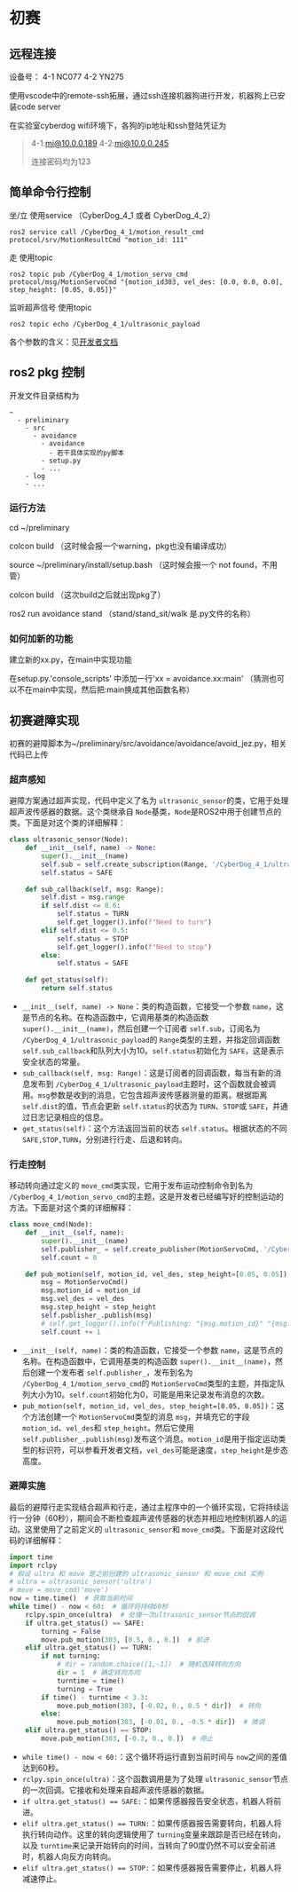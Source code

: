 # 初赛

## 远程连接

设备号： 4-1 NC077 4-2 YN275

使用vscode中的remote-ssh拓展，通过ssh连接机器狗进行开发，机器狗上已安装code server

在实验室cyberdog wifi环境下，各狗的ip地址和ssh登陆凭证为

> 4-1:mi@10.0.0.189 4-2:mi@10.0.0.245
>
> 连接密码均为123

## 简单命令行控制

坐/立 使用service （CyberDog_4_1 或者 CyberDog_4_2）

```
ros2 service call /CyberDog_4_1/motion_result_cmd protocol/srv/MotionResultCmd "motion_id: 111"
```

走 使用topic

```
ros2 topic pub /CyberDog_4_1/motion_servo_cmd protocol/msg/MotionServoCmd "{motion_id303, vel_des: [0.0, 0.0, 0.0], step_height: [0.05, 0.05]}"
```

监听超声信号 使用topic

```
ros2 topic echo /CyberDog_4_1/ultrasonic_payload
```

各个参数的含义：见[开发者文档](https://miroboticslab.github.io/blogs/#/)

## ros2 pkg 控制

开发文件目录结构为

```
~
  - preliminary
    - src
      - avoidance
        - avoidance
          - 若干具体实现的py脚本
        - setup.py
        - ...
    - log
    - ...
```

### 运行方法

cd ~/preliminary

colcon build （这时候会报一个warning，pkg也没有编译成功）

source ~/preliminary/install/setup.bash （这时候会报一个 not found，不用管）

colcon build （这次build之后就出现pkg了）

ros2 run avoidance stand （stand/stand_sit/walk 是.py文件的名称）

### 如何加新的功能

建立新的xx.py，在main中实现功能

在setup.py.'console_scripts' 中添加一行'xx = avoidance.xx:main' （猜测也可以不在main中实现，然后把:main换成其他函数名称）

## 初赛避障实现

初赛的避障脚本为~/preliminary/src/avoidance/avoidance/avoid_jez.py，相关代码已上传

### 超声感知

避障方案通过超声实现，代码中定义了名为 `ultrasonic_sensor`的类，它用于处理超声波传感器的数据。这个类继承自 `Node`基类，`Node`是ROS2中用于创建节点的类。下面是对这个类的详细解释：

```python
class ultrasonic_sensor(Node):
    def __init__(self, name) -> None:
        super().__init__(name)
        self.sub = self.create_subscription(Range, '/CyberDog_4_1/ultrasonic_payload', self.sub_callback, 10)
        self.status = SAFE
  
    def sub_callback(self, msg: Range):
        self.dist = msg.range
        if self.dist <= 0.6:
            self.status = TURN
            self.get_logger().info(f"Need to turn")
        elif self.dist <= 0.5:
            self.status = STOP
            self.get_logger().info(f"Need to stop")
        else:
            self.status = SAFE
  
    def get_status(self):
        return self.status
```

- `__init__(self, name) -> None`：类的构造函数，它接受一个参数 `name`，这是节点的名称。在构造函数中，它调用基类的构造函数 `super().__init__(name)`，然后创建一个订阅者 `self.sub`，订阅名为 `/CyberDog_4_1/ultrasonic_payload`的 `Range`类型的主题，并指定回调函数 `self.sub_callback`和队列大小为10。`self.status`初始化为 `SAFE`，这是表示安全状态的常量。
- `sub_callback(self, msg: Range)`：这是订阅者的回调函数，每当有新的消息发布到 `/CyberDog_4_1/ultrasonic_payload`主题时，这个函数就会被调用。`msg`参数是收到的消息，它包含超声波传感器测量的距离。根据距离 `self.dist`的值，节点会更新 `self.status`的状态为 `TURN`、`STOP`或 `SAFE`，并通过日志记录相应的信息。
- `get_status(self)`：这个方法返回当前的状态 `self.status`。根据状态的不同 `SAFE,STOP,TURN`，分别进行行走、后退和转向。

### 行走控制

移动转向通过定义的 `move_cmd`类实现，它用于发布运动控制命令到名为 `/CyberDog_4_1/motion_servo_cmd`的主题，这是开发者已经编写好的控制运动的方法。下面是对这个类的详细解释：

```python
class move_cmd(Node):
    def __init__(self, name):
        super().__init__(name)
        self.publisher_ = self.create_publisher(MotionServoCmd, '/CyberDog_4_1/motion_servo_cmd', 10)
        self.count = 0
  
    def pub_motion(self, motion_id, vel_des, step_height=[0.05, 0.05]):
        msg = MotionServoCmd()
        msg.motion_id = motion_id
        msg.vel_des = vel_des
        msg.step_height = step_height
        self.publisher_.publish(msg)
        # self.get_logger().info(f'Publishing: "{msg.motion_id}" "{msg.vel_des}" "{msg.step_height}" {self.count}')
        self.count += 1
```

- `__init__(self, name)`：类的构造函数，它接受一个参数 `name`，这是节点的名称。在构造函数中，它调用基类的构造函数 `super().__init__(name)`，然后创建一个发布者 `self.publisher_`，发布到名为 `/CyberDog_4_1/motion_servo_cmd`的 `MotionServoCmd`类型的主题，并指定队列大小为10。`self.count`初始化为0，可能是用来记录发布消息的次数。
- `pub_motion(self, motion_id, vel_des, step_height=[0.05, 0.05])`：这个方法创建一个 `MotionServoCmd`类型的消息 `msg`，并填充它的字段 `motion_id`、`vel_des`和 `step_height`。然后它使用 `self.publisher_.publish(msg)`发布这个消息。`motion_id`是用于指定运动类型的标识符，可以参看开发者文档，`vel_des`可能是速度，`step_height`是步态高度。

### 避障实施

最后的避障行走实现结合超声和行走，通过主程序中的一个循环实现，它将持续运行一分钟（60秒），期间会不断检查超声波传感器的状态并相应地控制机器人的运动。这里使用了之前定义的 `ultrasonic_sensor`和 `move_cmd`类。下面是对这段代码的详细解释：

```python
import time
import rclpy
# 假设 ultra 和 move 是之前创建的 ultrasonic_sensor 和 move_cmd 实例
# ultra = ultrasonic_sensor('ultra')
# move = move_cmd('move')
now = time.time()  # 获取当前时间
while time() - now < 60:  # 循环将持续60秒
    rclpy.spin_once(ultra)  # 处理一次ultrasonic_sensor节点的回调
    if ultra.get_status() == SAFE:
        turning = False
        move.pub_motion(303, [0.5, 0., 0.])  # 前进
    elif ultra.get_status() == TURN:
        if not turning:
            # dir = random.choice([1,-1])  # 随机选择转向方向
            dir = 1  # 确定转向方向
            turntime = time()
            turning = True
        if time() - turntime < 3.3:
            move.pub_motion(303, [-0.02, 0., 0.5 * dir])  # 转向
        else:
            move.pub_motion(303, [-0.01, 0., -0.5 * dir])  # 微调
    elif ultra.get_status() == STOP:
        move.pub_motion(303, [-0.3, 0., 0.])  # 停止
```

- `while time() - now < 60:`：这个循环将运行直到当前时间与 `now`之间的差值达到60秒。
- `rclpy.spin_once(ultra)`：这个函数调用是为了处理 `ultrasonic_sensor`节点的一次回调。它接收和处理来自超声波传感器的数据。
- `if ultra.get_status() == SAFE:`：如果传感器报告安全状态，机器人将前进。
- `elif ultra.get_status() == TURN:`：如果传感器报告需要转向，机器人将执行转向动作。这里的转向逻辑使用了 `turning`变量来跟踪是否已经在转向，以及 `turntime`来记录开始转向的时间，当转向了90度仍然不可以安全前进时，机器人向反方向转向。
- `elif ultra.get_status() == STOP:`：如果传感器报告需要停止，机器人将减速停止。
